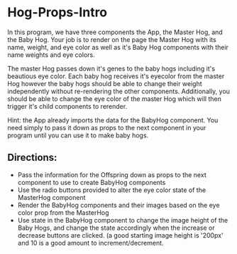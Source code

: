 # Hog-Props-Intro

In this program, we have three components the App, the Master Hog, and the Baby Hog. Your job is to render on the page the Master Hog with its name, weight, and eye color as well as it's Baby Hog components with their name weights and eye colors. 

The master Hog passes down it's genes to the baby hogs including it's beautious eye color. Each baby hog receives it's eyecolor from the master Hog however the baby hogs should be able to change their weight independently without re-rendering the other components. Additionally, you should be able to change the eye color of the master Hog which will then trigger it's child components to rerender. 

Hint: the App already imports the data for the BabyHog component. You need simply to pass it down as props to the next component in your program until you can use it to make baby hogs.

## Directions: 
  * Pass the information for the Offspring down as props to the next component to use to create BabyHog components
  * Use the radio buttons provided to alter the eye color state of the MasterHog component
  * Render the BabyHog components and their images based on the eye color prop from the MasterHog 
  * Use state in the BabyHog component to change the image height of the Baby Hogs, and change the state accordingly when the increase or decrease buttons are clicked. (a good starting image height is '200px' and 10 is a good amount to increment/decrement.
